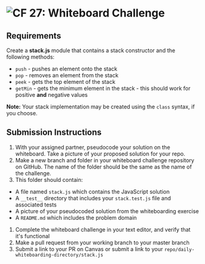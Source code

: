 ![CF](https://camo.githubusercontent.com/70edab54bba80edb7493cad3135e9606781cbb6b/687474703a2f2f692e696d6775722e636f6d2f377635415363382e706e67) 27: Whiteboard Challenge
===

## Requirements

Create a **stack.js** module that contains a stack constructor and the following methods:

* `push` - pushes an element onto the stack
* `pop` - removes an element from the stack
* `peek` - gets the top element of the stack
* `getMin` - gets the minimum element in the stack - this should work for positive **and** negative values

**Note:** Your stack implementation may be created using the `class` syntax, if you choose.

## Submission Instructions

1. With your assigned partner, pseudocode your solution on the whiteboard. Take a picture of your proposed solution for your repo.
1. Make a new branch and folder in your whiteboard challenge repository on GitHub. The name of the folder should be the same as the name of the challenge.
1. This folder should contain:
  - A file named `stack.js` which contains the JavaScript solution
  - A `__test__` directory that includes your `stack.test.js` file and associated tests
  - A picture of your pseudocoded solution from the whiteboarding exercise
  - A `README.md` which includes the problem domain
1. Complete the whiteboard challenge in your text editor, and verify that it's functional
1. Make a pull request from your working branch to your master branch
1. Submit a link to your PR on Canvas or submit a link to your `repo/daily-whiteboarding-directory/stack.js`
